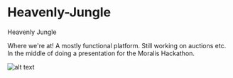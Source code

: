 # Heavenly-Jungle
Heavenly Jungle

Where we're at!
A mostly functional platform. Still working on auctions etc.
In the middle of doing a presentation for the Moralis Hackathon.
  
![alt text](https://ipfs.io/ipfs/QmWSzEgmDTMA3QQhxuF8aMmFKKCq8cy6Yp846Swv9mFc3E)
